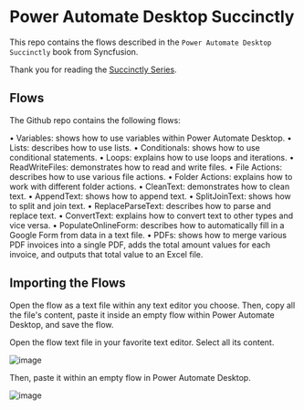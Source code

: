 # Power Automate Desktop Succinctly

This repo contains the flows described in the `Power Automate Desktop Succinctly` book from Syncfusion.

Thank you for reading the [Succinctly Series](https://www.syncfusion.com/succinctly-free-ebooks).

## Flows

The Github repo contains the following flows:

•	Variables: shows how to use variables within Power Automate Desktop.
•	Lists: describes how to use lists.
•	Conditionals: shows how to use conditional statements.
•	Loops: explains how to use loops and iterations.
•	ReadWriteFiles: demonstrates how to read and write files.
•	File Actions: describes how to use various file actions.
•	Folder Actions: explains how to work with different folder actions.
•	CleanText: demonstrates how to clean text.
•	AppendText: shows how to append text.
•	SplitJoinText: shows how to split and join text.
•	ReplaceParseText: describes how to parse and replace text.
•	ConvertText: explains how to convert text to other types and vice versa. 
•	PopulateOnlineForm: describes how to automatically fill in a Google Form from data in a text file.
•	PDFs: shows how to merge various PDF invoices into a single PDF, adds the total amount values for each invoice, and outputs that total value to an Excel file.

## Importing the Flows

Open the flow as a text file within any text editor you choose. Then, copy all the file's content, paste it inside an empty flow within Power Automate Desktop, and save the flow.

Open the flow text file in your favorite text editor. Select all its content.

![image](https://github.com/ed-freitas/PowerAutomateSuccinctly/assets/64435900/089b8ee5-3898-4de2-94d2-fc2fd6f73aee)

Then, paste it within an empty flow in Power Automate Desktop.

![image](https://github.com/ed-freitas/PowerAutomateSuccinctly/assets/64435900/5760e5d1-69e4-4d3b-8043-609d38ff149b)
